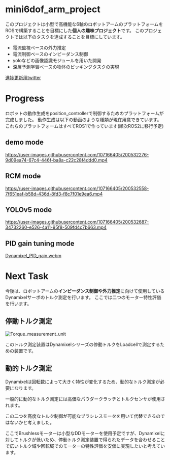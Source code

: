 # mini6dof_arm_project

このプロジェクトは小型で高機能な6軸のロボットアームのプラットフォームをROSで構築することを目標にした**個人の趣味プロジェクト**です。
このプロジェクトでは以下のタスクを達成することを目標にしています。
- 電流監視ベースの外力推定
- 電流制御ベースのインピーダンス制御
- yoloなどの画像認識モジュールを用いた開発
- 深層予測学習ベースの物体のピッキングタスクの実現

[進捗更新用twitter](https://twitter.com/siodakaram6dfam)

# Progress

ロボットの動作生成をposition_controllerで制御するためのプラットフォームが完成しました。
動作生成は以下の動画のような種類が現在用意できています。これらのプラットフォームはすべてROS1で作っています(順次ROS2に移行予定)

## demo mode

https://user-images.githubusercontent.com/107166405/200532276-9d09ea74-67c4-446f-ba8a-c22c28f4ddd0.mp4

## RCM mode

https://user-images.githubusercontent.com/107166405/200532558-7f651eaf-b58d-436d-8fd3-f8c7f01e9ea6.mp4

## YOLOv5 mode

https://user-images.githubusercontent.com/107166405/200532687-34732260-e526-4a11-95f8-509fd4c7b663.mp4


## PID gain tuning mode

[Dynamixel_PID_gain.webm](https://user-images.githubusercontent.com/107166405/200537556-3db1a773-beba-4350-b65a-5a4e5d36be3e.webm)

# Next Task

今後は、ロボットアームの**インピーダンス制御や外力推定**に向けて使用しているDynamixelサーボのトルク測定を行います。
ここでは二つのモーター特性評価を行います。

## 停動トルク測定

![Torque_measurement_unit](https://user-images.githubusercontent.com/107166405/200535368-3e2929aa-be9f-476b-b4e7-e44b864824dd.png)

このトルク測定装置はDynamixelシリーズの停動トルクをLoadcellで測定するための装置です。

## 動的トルク測定

Dynamixelは回転数によって大きく特性が変化するため、動的なトルク測定が必要になります。

一般的に動的なトルク測定には高価なパウダークラッチとトルクセンサが使用されます。

この二つを高度なトルク制御が可能なブラシレスモータを用いて代替できるのではないかと考えました。

ここでBrushlessモーターは小型なDDモーターを使用予定ですが、Dynamixelに対してトルクが低いため、停動トルク測定装置で得られたデータを合わせることで広いトルク域や回転域でのモーターの特性評価を安価に実現したいと考えています。






